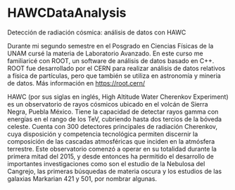 # HAWCDataAnalysis
Detección de radiación cósmica: análisis de datos con HAWC

Durante mi segundo semestre en el Posgrado en Ciencias Físicas de la UNAM cursé la materia de Laboratorio Avanzado.
En este curso me familiaricé con ROOT, un software de análisis de datos basado en C++. ROOT fue desarrollado por el CERN 
para realizar análisis de datos relativos a física de partículas, pero que también se utiliza en astronomía y mineria 
de datos. Más información en https://root.cern/

HAWC (por sus siglas en inglés, High Altitude Water Cherenkov Experiment) es un observatorio de rayos cósmicos ubicado 
en el volcán de Sierra Negra, Puebla México. Tiene la capacidad de detectar rayos gamma con energías en el rango de los 
TeV, cubriendo hasta dos tercios de la bóveda celeste. Cuenta con 300 detectores principales de radiación Cherenkov, 
cuya disposición y competencia tecnológica permiten discernir la composición de las cascadas atmosféricas que inciden en
la atmósfera terrestre. Este observatorio comenzó a operar en su totalidad durante la primera mitad del 2015, y desde 
entonces ha permitido el desarrollo de importantes investigaciones como son el estudio de la Nebulosa del Cangrejo, las 
primeras búsquedas de materia oscura y los estudios de las galaxias Markarian 421 y 501, por nombrar algunas.
